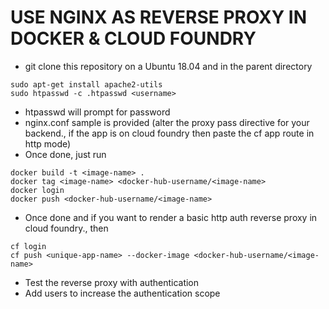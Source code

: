 # USE NGINX AS REVERSE PROXY IN DOCKER & CLOUD FOUNDRY
* git clone this repository on a Ubuntu 18.04 and in the parent directory

```
sudo apt-get install apache2-utils
sudo htpasswd -c .htpasswd <username>
```
* htpasswd will prompt for password
* nginx.conf sample is provided (alter the proxy pass directive for your backend., if the app is on cloud foundry then paste the cf app route in http mode)
* Once done, just run

```
docker build -t <image-name> .
docker tag <image-name> <docker-hub-username/<image-name>
docker login
docker push <docker-hub-username/<image-name>
```

* Once done and if you want to render a basic http auth reverse proxy in cloud foundry., then

```
cf login
cf push <unique-app-name> --docker-image <docker-hub-username/<image-name>
```

* Test the reverse proxy with authentication
* Add users to increase the authentication scope



